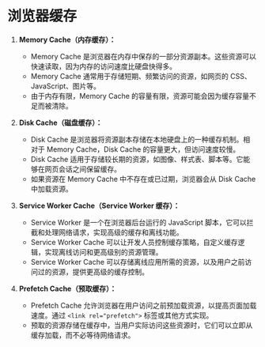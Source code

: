 # 浏览器缓存

1. **Memory Cache（内存缓存）：**
   - Memory Cache 是浏览器在内存中保存的一部分资源副本。这些资源可以快速读取，因为内存的访问速度比硬盘快得多。
   - Memory Cache 通常用于存储短期、频繁访问的资源，如网页的 CSS、JavaScript、图片等。
   - 由于内存有限，Memory Cache 的容量有限，资源可能会因为缓存容量不足而被清除。

2. **Disk Cache（磁盘缓存）：**
   - Disk Cache 是浏览器将资源副本存储在本地硬盘上的一种缓存机制。相对于 Memory Cache，Disk Cache 的容量更大，但访问速度较慢。
   - Disk Cache 适用于存储较长期的资源，如图像、样式表、脚本等。它能够在网页会话之间保留缓存。
   - 如果资源在 Memory Cache 中不存在或已过期，浏览器会从 Disk Cache 中加载资源。

3. **Service Worker Cache（Service Worker 缓存）：**
   - Service Worker 是一个在浏览器后台运行的 JavaScript 脚本，它可以拦截和处理网络请求，实现高级的缓存和离线功能。
   - Service Worker Cache 可以让开发人员控制缓存策略，自定义缓存逻辑，实现离线访问和更高级别的资源管理。
   - Service Worker Cache 可以存储离线应用所需的资源，以及用户之前访问过的资源，提供更高级的缓存控制。

4. **Prefetch Cache（预取缓存）：**
   - Prefetch Cache 允许浏览器在用户访问之前预加载资源，以提高页面加载速度。通过 `<link rel="prefetch">` 标签或其他方式实现。
   - 预取的资源存储在缓存中，当用户实际访问这些资源时，它们可以立即从缓存加载，而不必等待网络请求。
